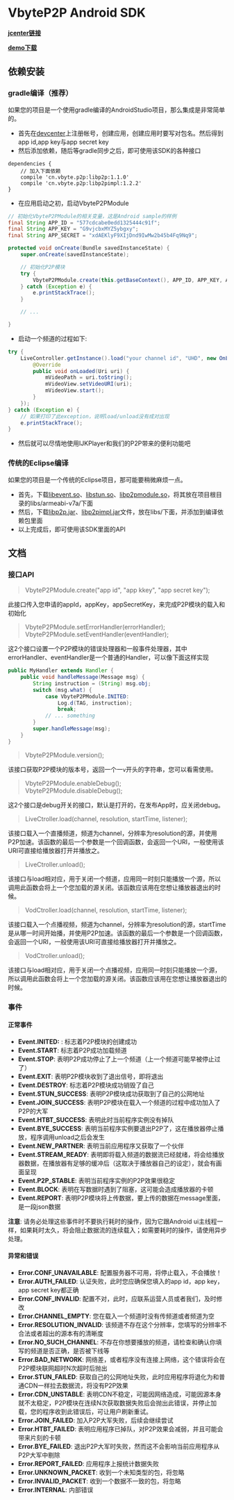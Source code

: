 VbyteP2P Android SDK
===

**[jcenter链接][]**

**[demo下载][]**

## 依赖安装

### gradle编译（推荐）

如果您的项目是一个使用gradle编译的AndroidStudio项目，那么集成是非常简单的。

- 首先在[devcenter][]上注册帐号，创建应用，创建应用时要写对包名。然后得到app id,app key与app secret key
- 然后添加依赖，随后等gradle同步之后，即可使用该SDK的各种接口
```
dependencies {
    // 加入下面依赖
    compile 'cn.vbyte.p2p:libp2p:1.1.0'  
    compile 'cn.vbyte.p2p:libp2pimpl:1.2.2'  
}
```
- 在应用启动之初，启动VbyteP2PModule
```java
// 初始化VbyteP2PModule的相关变量，这是Android sample的样例
final String APP_ID = "577cdcabe0edd1325444c91f";
final String APP_KEY = "G9vjcbxMYZ5ybgxy";
final String APP_SECRET = "xdAEKlyF9XIjDnd9IwMw2b45b4Fq9Nq9";

protected void onCreate(Bundle savedInstanceState) {
    super.onCreate(savedInstanceState);

    // 初始化P2P模块
    try {
        VbyteP2PModule.create(this.getBaseContext(), APP_ID, APP_KEY, APP_SECRET);
    } catch (Exception e) {
        e.printStackTrace();
    }

    // ... 

}
```
- 启动一个频道的过程如下:
```java
try {
    LiveController.getInstance().load("your channel id", "UHD", new OnLoadedListener() {
        @Override
        public void onLoaded(Uri uri) {
            mVideoPath = uri.toString();
            mVideoView.setVideoURI(uri);
            mVideoView.start();
        }
    });
} catch (Exception e) {
    // 如果打印了此exception，说明load/unload没有成对出现
    e.printStackTrace();
}
```
- 然后就可以尽情地使用IJKPlayer和我们的P2P带来的便利功能吧

### 传统的Eclipse编译

如果您的项目是一个传统的Eclipse项目，那可能要稍微麻烦一点。
- 首先，下载[libevent.so][]、[libstun.so][]、[libp2pmodule.so][]，将其放在项目根目录的libs/armeabi-v7a/下面
- 然后，下载[libp2p.jar][]、[libp2pimpl.jar][]文件，放在libs/下面，并添加到编译依赖包里面
- 以上完成后，即可使用该SDK里面的API

## 文档

### 接口API

> VbyteP2PModule.create("app id", "app kkey", "app secret key");

此接口传入您申请的appId，appKey，appSecretKey，来完成P2P模块的载入和初始化

> VbyteP2PModule.setErrorHandler(errorHandler);  
> VbyteP2PModule.setEventHandler(eventHandler);

这2个接口设置一个P2P模块的错误处理器和一般事件处理器，其中errorHandler、eventHandler是一个普通的Handler，可以像下面这样实现
```java
public MyHandler extends Handler {
    public void handleMessage(Message msg) {   
        String instruction = (String) msg.obj;
        switch (msg.what) {   
            case VbyteP2PModule.INITED:  
                Log.d(TAG, instruction);
                break;   
            // ... something 
        }   
        super.handleMessage(msg);   
    }  
}
```

> VbyteP2PModule.version();  

 该接口获取P2P模块的版本号，返回一个一`v`开头的字符串，您可以看需使用。

> VbyteP2PModule.enableDebug();  
> VbyteP2PModule.disableDebug();

这2个接口是debug开关的接口，默认是打开的，在发布App时，应关闭debug。

> LiveCtroller.load(channel, resolution, startTime, listener);

该接口载入一个直播频道，频道为channel，分辨率为resolution的源，并使用P2P加速。该函数的最后一个参数是一个回调函数，会返回一个URI，一般使用该URI可直接给播放器打开并播放之。

> LiveCtroller.unload();

该接口与load相对应，用于关闭一个频道，应用同一时刻只能播放一个源，所以调用此函数会将上一个您加载的源关闭。该函数应该用在您想让播放器退出的时候。

> VodCtroller.load(channel, resolution, startTime, listener);

该接口载入一个点播视频，频道为channel，分辨率为resolution的源，startTime是从哪一时间开始播，并使用P2P加速。该函数的最后一个参数是一个回调函数，会返回一个URI，一般使用该URI可直接给播放器打开并播放之。

> VodCtroller.unload();

该接口与load相对应，用于关闭一个点播视频，应用同一时刻只能播放一个源，所以调用此函数会将上一个您加载的源关闭。该函数应该用在您想让播放器退出的时候。

### 事件

#### 正常事件

* **Event.INITED:** : 标志着P2P模块的创建成功
* **Event.START**: 标志着P2P成功加载频道
* **Event.STOP**: 表明P2P成功停止了上一个频道（上一个频道可能早被停止过了）
* **Event.EXIT**: 表明P2P模块收到了退出信号，即将退出
* **Event.DESTROY**: 标志着P2P模块成功销毁了自己
* **Event.STUN_SUCCESS**: 表明P2P模块成功获取到了自己的公网地址
* **Event.JOIN_SUCCESS**: 表明P2P模块在载入一个频道的过程中成功加入了P2P的大军
* **Event.HTBT_SUCCESS**: 表明此时当前程序实例没有掉队
* **Event.BYE_SUCCESS**: 表明当前程序实例要退出P2P了，这在播放器停止播放，程序调用unload之后会发生
* **Event.NEW_PARTNER**: 表明当前应用程序又获取了一个伙伴
* **Event.STREAM_READY**: 表明即将载入频道的数据流已经就绪，将会给播放器数据，在播放器有足够的缓冲后（这取决于播放器自己的设定），就会有画面呈现
* **Event.P2P_STABLE**: 表明当前程序实例的P2P效果很稳定
* **Event.BLOCK**: 表明在写数据时遇到了阻塞，这可能会造成播放器的卡顿
* **Event.REPORT**: 表明P2P模块将上传数据，要上传的数据在message里面，是一段json数据

**注意**: 请务必处理这些事件时不要执行耗时的操作，因为它跟Android ui主线程一样，如果耗时太久，将会阻止数据流的连续载入；如需要耗时的操作，请使用异步处理。

#### 异常和错误

* **Error.CONF_UNAVAILABLE**: 配置服务器不可用，将停止载入，不会播放！
* **Error.AUTH_FAILED**: 认证失败，此时您应确保您填入的app id，app key， app secret key都正确
* **Error.CONF_INVALID**: 配置不对，此时，应联系运营人员或者我们，及时修改
* **Error.CHANNEL_EMPTY**: 您在载入一个频道时没有传频道或者频道为空
* **Error.RESOLUTION_INVALID**: 该频道不存在这个分辨率，您填写的分辨率不合法或者超出的源本有的清晰度
* **Error.NO_SUCH_CHANNEL**: 不存在你想要播放的频道，请检查和确认你填写的频道是否正确，是否被下线等
* **Error.BAD_NETWORK**: 网络差，或者程序没有连接上网络，这个错误将会在P2P模块联网超时N次超时后抛出
* **Error.STUN_FAILED**: 获取自己的公网地址失败，此时应用程序将退化为和普通CDN一样拉去数据流，将没有P2P效果
* **Error.CDN_UNSTABLE**: 表明CDN不稳定，可能因网络造成，可能因源本身就不太稳定，P2P模块在连续N次获取数据失败后会抛出此错误，并停止加载，您的程序收到此错误后，可让用户刷新重试。
* **Error.JOIN_FAILED**: 加入P2P大军失败，后续会继续尝试
* **Error.HTBT_FAILED**: 表明应用程序已掉队，对P2P效果会减弱，并且可能会带来片刻的卡顿
* **Error.BYE_FAILED**: 退出P2P大军时失败，然而这不会影响当前应用程序从P2P大军中剔除
* **Error.REPORT_FAILED**: 应用程序上报统计数据失败
* **Error.UNKNOWN_PACKET**: 收到一个未知类型的包，将忽略
* **Error.INVALID_PACKET**: 收到一个数据不一致的包，将忽略
* **Error.INTERNAL**: 内部错误

[jcenter链接]: https://bintray.com/vbyte/maven/libp2pimpl
[demo下载]: http://www.vbyte.cn/app/android-apk/ijkplayer-sample-all32-debug.apk
[libevent.so]: http://www.vbyte.cn/app/android-lib/1.2.0/libs/armeabi-v7a/libevent.so
[libstun.so]: http://www.vbyte.cn/app/android-lib/1.2.0/libs/armeabi-v7a/libstun.so
[libp2pmodule.so]: http://www.vbyte.cn/app/android-lib/1.2.0/libs/armeabi-v7a/libp2pmodule.so
[libp2p.jar]: http://www.vbyte.cn/app/android-lib/1.2.0/libp2p-release.jar
[libp2pimpl.jar]: http://www.vbyte.cn/app/android-lib/1.2.0/libp2pimpl-debug.jar
[devcenter]: http://devcenter.vbyte.cn
